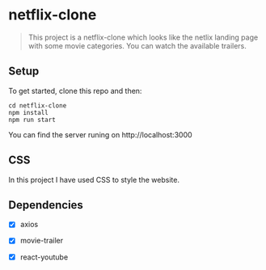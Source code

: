 # netflix-clone

> This project is a netflix-clone which looks like the netlix landing page with some movie categories. You can watch the available trailers.

## Setup
To get started, clone this repo and then: 

```
cd netflix-clone
npm install
npm run start
```
You can find the server runing on http://localhost:3000

## CSS
In this project I have used CSS to style the website.

## Dependencies 
- [x] axios 
- [x] movie-trailer
- [x] react-youtube








